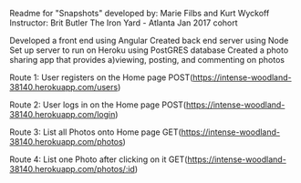 Readme for "Snapshots" developed by: Marie Filbs and Kurt Wyckoff
Instructor:  Brit Butler
The Iron Yard - Atlanta Jan 2017 cohort

Developed a front end using Angular
Created back end server using Node
Set up server to run on Heroku using PostGRES database
Created a photo sharing app that provides
a)viewing, posting, and commenting on photos

Route 1: User registers on the Home page
POST(https://intense-woodland-38140.herokuapp.com/users)

Route 2: User logs in on the Home page
POST(https://intense-woodland-38140.herokuapp.com/login)

Route 3: List all Photos onto Home page
GET(https://intense-woodland-38140.herokuapp.com/photos)

Route 4: List one Photo after clicking on it
GET(https://intense-woodland-38140.herokuapp.com/photos/:id)
